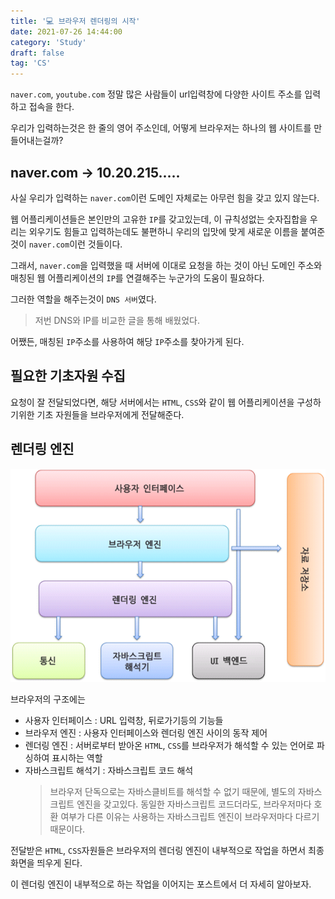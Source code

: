 ```yaml
---
title: '💻 브라우저 렌더링의 시작'
date: 2021-07-26 14:44:00
category: 'Study'
draft: false
tag: 'CS'
---
```


`naver.com`, `youtube.com` 정말 많은 사람들이 url입력창에 다양한 사이트 주소를 입력하고 접속을 한다.

우리가 입력하는것은 한 줄의 영어 주소인데, 어떻게 브라우저는 하나의 웹 사이트를 만들어내는걸까?

## naver.com -> 10.20.215.....

사실 우리가 입력하는 `naver.com`이런 도메인 자체로는 아무런 힘을 갖고 있지 않는다.

웹 어플리케이션들은 본인만의 고유한 `IP`를 갖고있는데, 이 규칙성없는 숫자집합을 우리는 외우기도 힘들고 입력하는데도 불편하니 우리의 입맛에 맞게 새로운 이름을 붙여준것이 `naver.com`이런 것들이다.

그래서, `naver.com`을 입력했을 때 서버에 이대로 요청을 하는 것이 아닌 도메인 주소와 매칭된 웹 어플리케이션의 `IP`를 연결해주는 누군가의 도움이 필요하다.

그러한 역할을 해주는것이 `DNS 서버`였다.

> 저번 DNS와 IP를 비교한 글을 통해 배웠었다.

어쨌든, 매칭된 `IP`주소를 사용하여 해당 `IP`주소를 찾아가게 된다.

## 필요한 기초자원 수집

요청이 잘 전달되었다면, 해당 서버에서는 `HTML`, `CSS`와 같이 웹 어플리케이션을 구성하기위한 기초 자원들을 브라우저에게 전달해준다.

## 렌더링 엔진

<div style="margin : 0 auto; text-align : center">
  <img src="/img/2021/07/27/1.png" alt="1">
</div>

브라우저의 구조에는

- 사용자 인터페이스 : URL 입력창, 뒤로가기등의 기능들
- 브라우저 엔진 : 사용자 인터페이스와 렌더링 엔진 사이의 동작 제어
- 렌더링 엔진 : 서버로부터 받아온 `HTML`, `CSS`를 브라우저가 해석할 수 있는 언어로 파싱하여 표시하는 역할
- 자바스크립트 해석기 : 자바스크립트 코드 해석
  > 브라우저 단독으로는 자바스클비트를 해석할 수 없기 때문에, 별도의 자바스크립트 엔진을 갖고있다.
  > 동일한 자바스크립트 코드더라도, 브라우저마다 호환 여부가 다른 이유는 사용하는 자바스크립트 엔진이 브라우저마다 다르기 때문이다.

전달받은 `HTML`, `CSS`자원들은 브라우저의 렌더링 엔진이 내부적으로 작업을 하면서 최종화면을 띄우게 된다.

이 렌더링 엔진이 내부적으로 하는 작업을 이어지는 포스트에서 더 자세히 알아보자.

